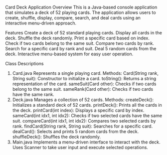 Card Deck Application
Overview
This is a Java-based console application that simulates a deck of 52 playing cards. The application allows users to create, shuffle, display, compare, search, and deal cards using an interactive menu-driven approach.

Features
Create a deck of 52 standard playing cards.
Display all cards in the deck.
Shuffle the deck randomly.
Print a specific card based on index.
Check if two cards belong to the same suit.
Compare two cards by rank.
Search for a specific card by rank and suit.
Deal 5 random cards from the deck.
Interactive menu-based system for easy user operation.

Class Descriptions
1. Card.java
Represents a single playing card.
Methods:
Card(String rank, String suit): Constructor to initialize a card.
toString(): Returns a string representation of the card.
sameSuit(Card other): Checks if two cards belong to the same suit.
sameRank(Card other): Checks if two cards have the same rank.
2. Deck.java
Manages a collection of 52 cards.
Methods:
createDeck(): Initializes a standard deck of 52 cards.
printDeck(): Prints all the cards in the deck.
printCard(int index): Displays a specific card by index.
sameCard(int idx1, int idx2): Checks if two selected cards have the same suit.
compareCard(int idx1, int idx2): Compares two selected cards by rank.
findCard(String rank, String suit): Searches for a specific card.
dealCard(): Selects and prints 5 random cards from the deck.
shuffleDeck(): Shuffles the deck randomly.
3. Main.java
Implements a menu-driven interface to interact with the deck.
Uses Scanner to take user input and execute selected operations.
